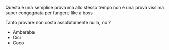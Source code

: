 Questa è una semplice prova ma allo stesso tempo non è una prova vissima super congegnata per fungere like a boss

Tanto provare non costa assolutamente nulla, no ?

* Ambaraba
* Cici
* Coco
